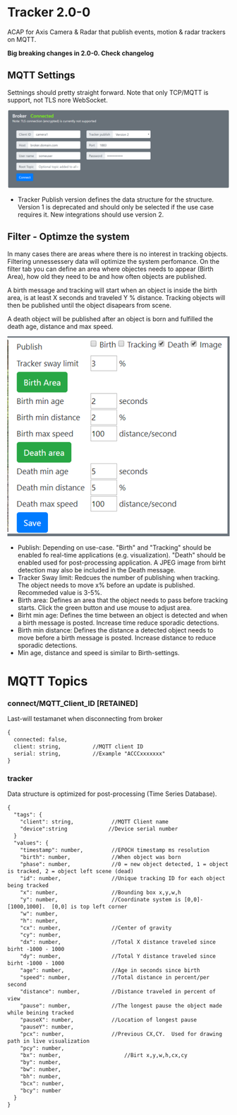 # Tracker 2.0-0
ACAP for Axis Camera & Radar that publish events, motion & radar trackers on MQTT. 

**Big breaking changes in 2.0-0.  Check changelog**

## MQTT Settings

Settnings should  pretty straight forward.  Note that only TCP/MQTT is support, not TLS nore WebSocket.

![home](pictures/home.png)

- Tracker Publish version defines the data structure for the structure.  Version 1 is deprecated and should only be selected if the use case requires it.  New integrations should use version 2. 

## Filter - Optimze the system
In many cases there are areas where there is no interest in tracking objects. Filtering unnessessery data will optimize the system perfomance.  On the filter tab you can define an area where objectes needs to appear (Birth Area), how old they need to be and how often objects are published. 

A birth message and tracking will start when an object is inside the birth area, is at least X seconds and traveled Y % distance.  Tracking objects will then be published until the object disapears from scene.

A death object will be published after an object is born and fulfilled the death age, distance and max speed. 

![filter](pictures/filter.png)

* Publish: Depending on use-case.  "Birth" and "Tracking" should be enabled fo real-time applications (e.g. visualization). "Death" should be enabled used for post-processing application.  A JPEG image from birht detection may also be included in the Death message.
* Tracker Sway limit:  Redcues the number of publishing when tracking. The object needs to move x% before an update is published.   Recommeded value is 3-5%.
* Birth area:  Defines an  area that the object needs to pass before tracking starts.  Click the green button and use mouse to adjust area.
* Birht min age:  Defines the time between an object is detected and when a birth message is posted.  Increase time reduce sporadic detections.
* Birth min distance:  Defines the distance a detected object needs to move before a birth message is posted.  Increase distance to reduce sporadic detections.
* Min age, distance and speed is similar to Birth-settings.

# MQTT Topics

### connect/MQTT_Client_ID [RETAINED]
Last-will testamanet when disconnecting from broker
```
{
  connected: false,
  client: string,          //MQTT client ID
  serial: string,          //Example "ACCCxxxxxxx"
}
```
### tracker
Data structure is optimized for post-processing (Time Series Database).
```
{
  "tags": {
    "client": string,            //MQTT Client name
    "device":string             //Device serial number
  }
  "values": {
    "timestamp": number,         //EPOCH timestamp ms resolution
    "birth": number,             //When object was born
    "phase": number,             //0 = new object detected, 1 = object is tracked, 2 = object left scene (dead)
    "id": number,                //Unique tracking ID for each object being tracked
    "x": number,                 //Bounding box x,y,w,h
    "y": number,                 //Coordinate system is [0,0]-[1000,1000].  [0,0] is top left corner
    "w": number,
    "h": number,
    "cx": number,                //Center of gravity 
    "cy": number,         
    "dx": number,                //Total X distance traveled since birht -1000 - 1000
    "dy": number,                //Total Y distance traveled since birht -1000 - 1000
    "age": number,               //Age in seconds since birth
    "speed": number,             //Total distance in percent/per second
    "distance": number,          //Distance traveled in percent of view 
    "pause": number,             //The longest pause the object made while beining tracked
    "pauseX": number,            //Location of longest pause
    "pauseY": number,
    "pcx": number,               //Previous CX,CY.  Used for drawing path in live visualization
    "pcy": number,
    "bx": number,                    //Birt x,y,w,h,cx,cy
    "by": number,
    "bw": number,
    "bh": number,
    "bcx": number,
    "bcy": number
  }
}
```
